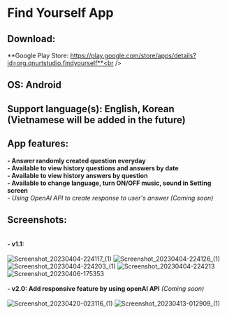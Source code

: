 # Find Yourself App
## Download:
**Google Play Store: https://play.google.com/store/apps/details?id=org.qnurtstudio.findyourself**<br />
## OS: Android
## Support language(s): English, Korean (Vietnamese will be added in the future)
## App features: 
**- Answer randomly created question everyday**<br />
**- Available to view history questions and answers by date**<br />
**- Available to view history answers by question**<br />
**- Available to change language, turn ON/OFF music, sound in Setting screen**<br />
*- Using OpenAI API to create response to user's answer (Coming soon)*<br />
## Screenshots:
<br />**- v1.1:**<br /><br />
![Screenshot_20230404-224117_(1)](https://user-images.githubusercontent.com/86500497/230331835-6147f769-57b4-447b-b8ee-c22feb74c666.png)
![Screenshot_20230404-224126_(1)](https://user-images.githubusercontent.com/86500497/230331841-3aac6116-081b-4c0a-b328-29bc0aa3a2b3.png)
![Screenshot_20230404-224203_(1)](https://user-images.githubusercontent.com/86500497/230331852-94f0bcec-e348-425a-b3e7-d3692f7e0d75.png)
![Screenshot_20230404-224213](https://user-images.githubusercontent.com/86500497/230331863-1830a6c0-5691-45e2-9f99-c8d501b42e64.png)
![Screenshot_20230406-175353](https://user-images.githubusercontent.com/86500497/230332608-a6d10a10-a41a-4865-8759-f6e9831d708d.png)
<br /><br />**- v2.0: Add responsive feature by using openAI API** *(Coming soon)* <br /><br />
![Screenshot_20230420-023116_(1)](https://user-images.githubusercontent.com/86500497/231584947-cdd8e3de-5484-443d-b158-a0a3274d1a1c.png)
![Screenshot_20230413-012909_(1)](https://user-images.githubusercontent.com/86500497/231584936-736a2acc-e629-4710-854b-f610353d6c29.png)

